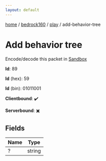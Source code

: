 ```yaml
---
layout: default
---
```


[home](/)  /  [bedrock160](/protocol/bedrock160)  /  [play](/protocol/bedrock160/play)  /  add-behavior-tree

# Add behavior tree

Encode/decode this packet in [Sandbox](../../../sandbox/bedrock160#Play.AddBehaviorTree)

**Id**: 89

**Id** (hex): 59

**Id** (bin): 01011001

**Clientbound**: ✔️

**Serverbound**: ✖️

## Fields

Name | Type
---|---
? | string

